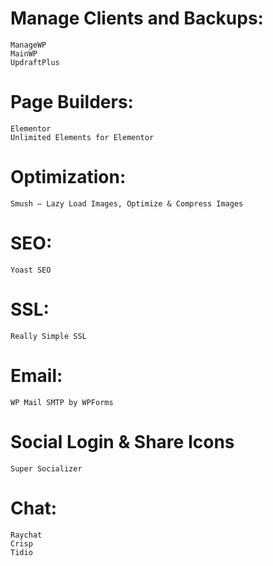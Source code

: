 # Manage Clients and Backups:
```
ManageWP
MainWP
UpdraftPlus
```

# Page Builders:
```
Elementor
Unlimited Elements for Elementor
```

# Optimization:
```
Smush – Lazy Load Images, Optimize & Compress Images
```

# SEO:
```
Yoast SEO
```

# SSL:
```
Really Simple SSL
```

# Email:
```
WP Mail SMTP by WPForms
```

# Social Login & Share Icons
```
Super Socializer
```

# Chat:
```
Raychat
Crisp
Tidio
```




